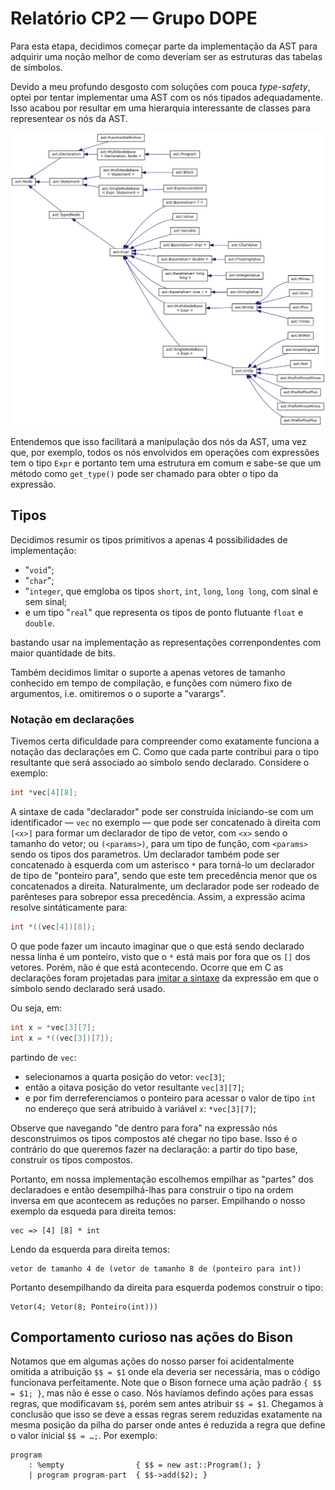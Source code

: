 # Relatório CP2 — Grupo DOPE

Para esta etapa, decidimos começar parte da implementação da AST para adquirir
uma noção melhor de como deveriam ser as estruturas das tabelas de símbolos.

Devido a meu profundo desgosto com soluções com pouca _type-safety_, optei por
tentar implementar uma AST com os nós tipados adequadamente. Isso acabou por
resultar em uma hierarquia interessante de classes para representear os nós da
AST.

![Hierarquia de classes da AST](./docs/inherit_graph_1.png)

Entendemos que isso facilitará a manipulação dos nós da AST, uma vez que, por
exemplo, todos os nós envolvidos em operações com expressões tem o tipo `Expr` e
portanto tem uma estrutura em comum e sabe-se que um método como `get_type()`
pode ser chamado para obter o tipo da expressão.

## Tipos

Decidimos resumir os tipos primitivos a apenas 4 possibilidades de
implementação:

- "`void`";
- "`char`";
- "`integer`, que emgloba os tipos `short`,
  `int`, `long`, `long long`, com sinal e sem sinal;
- e um tipo "`real`" que
  representa os tipos de ponto flutuante `float` e `double`.

bastando usar na implementação as representações correnpondentes com maior
quantidade de bits.

Também decidimos limitar o suporte a apenas vetores de tamanho conhecido em
tempo de compilação, e funções com número fixo de argumentos, i.e. omitiremos o
o suporte a "varargs".

### Notação em declarações

Tivemos certa dificuldade para compreender como exatamente funciona a notação
das declarações em C. Como que cada parte contribui para o tipo resultante que
será associado ao símbolo sendo declarado. Considere o exemplo:

```c
int *vec[4][8];
```

A sintaxe de cada "declarador" pode ser construída iniciando-se com um
identificador — `vec` no exemplo — que pode ser concatenado à direita com
`[<x>]` para formar um declarador de tipo de vetor, com `<x>` sendo o tamanho do
vetor; ou `(<params>)`, para um tipo de função, com `<params>` sendo os tipos
dos parametros. Um declarador também pode ser concatenado à esquerda com um
asterisco `*` para torná-lo um declarador de tipo de "ponteiro para", sendo que
este tem precedência menor que os concatenados a direita. Naturalmente, um
declarador pode ser rodeado de parênteses para sobrepor essa precedência. Assim,
a expressão acima resolve sintáticamente para:

```c
int *((vec[4])[8]);
```

O que pode fazer um incauto imaginar que o que está sendo declarado nessa linha
é um ponteiro, visto que o `*` está mais por fora que os `[]` dos vetores.
Porém, não é que está acontecendo. Ocorre que em C as declarações foram
projetadas para [imitar a sintaxe][bad-pointers] da expressão em que o símbolo
sendo declarado será usado.

Ou seja, em:

```c
int x = *vec[3][7];
int x = *((vec[3])[7]);
```

partindo de `vec`:

- selecionamos a quarta posição do vetor: `vec[3]`;
- então a oitava posição do vetor resultante `vec[3][7]`;
- e por fim derreferenciamos o ponteiro para acessar o valor de tipo `int` no
  endereço que será atribuido à variável `x`: `*vec[3][7]`;

Observe que navegando "de dentro para fora" na expressão nós desconstruimos os
tipos compostos até chegar no tipo base. Isso é o contrário do que queremos
fazer na declaração: a partir do tipo base, construir os tipos compostos.

Portanto, em nossa implementação escolhemos empilhar as "partes" dos declaradoes
e então desempilhá-lhas para construir o tipo na ordem inversa em que acontecem
as reduções no parser. Empilhando o nosso exemplo da esqueda para direita temos:

    vec => [4] [8] * int

Lendo da esquerda para direita temos:

    vetor de tamanho 4 de (vetor de tamanho 8 de (ponteiro para int))

Portanto desempilhando da direita para esquerda podemos construir o tipo:

    Vetor(4; Vetor(8; Ponteiro(int)))

[bad-pointers]: https://www.quora.com/C-programming-language/Why-doesnt-C-use-better-notation-for-pointers
[c-del]: https://eigenstate.org/notes/c-decl
[spiral]: http://c-faq.com/decl/spiral.anderson.html
[so1]: https://stackoverflow.com/a/13592908/1967121
[so2]: https://stackoverflow.com/a/21300975/1967121

## Comportamento curioso nas ações do Bison

Notamos que em algumas ações do nosso parser foi acidentalmente omitida a
atribuição `$$ = $1` onde ela deveria ser necessária, mas o código funcionava
perfeitamente. Note que o Bison fornece uma ação padrão `{ $$ = $1; }`, mas não
é esse o caso. Nós havíamos defindo ações para essas regras, que modificavam
`$$`, porém sem antes atribuir `$$ = $1`. Chegamos à conclusão que isso se deve
a essas regras serem reduzidas exatamente na mesma posição da pilha do parser
onde antes é reduzida a regra que define o valor inicial `$$ = …;`. Por exemplo:

```
program
    : %empty                { $$ = new ast::Program(); }
    | program program-part  { $$->add($2); }
```
